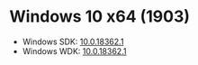 # Windows 10 x64 (1903)
* Windows SDK: [10.0.18362.1](https://go.microsoft.com/fwlink/?linkid=2083338)
* Windows WDK: [10.0.18362.1](https://go.microsoft.com/fwlink/?linkid=2085767)
